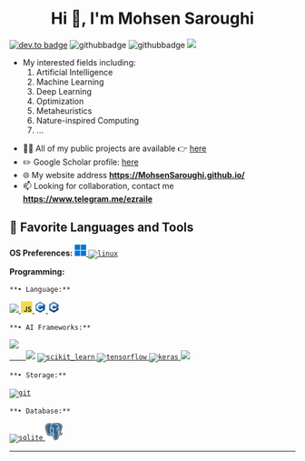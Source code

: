 <h1 align="center">Hi 👋, I'm Mohsen Saroughi</h1>

<!--
**MohsenSaroughi/MohsenSaroughi** is a ✨ _special_ ✨ repository because its `README.md` (this file) appears on your GitHub profile.

Here are some ideas to get you started:

- 🔭 I’m currently working on ...
- 🌱 I’m currently learning ...
- 👯 I’m looking to collaborate on ...
- 🤔 I’m looking for help with ...
- 💬 Ask me about ...
- 📫 How to reach me: ...
- 😄 Pronouns: ...
- ⚡ Fun fact: ...
-->

[![dev.to badge](https://img.shields.io/badge/linkedin-mohsen-saroughi-%230177B5?style=flat&logo=linkedin)](https://www.linkedin.com/in/mohsen-saroughi)
![githubbadge](https://img.shields.io/github/followers/MohsenSaroughi?style=social)
![githubbadge](https://img.shields.io/github/stars/MohsenSaroughi?style=social)
![](https://komarev.com/ghpvc/?username=MohsenSaroughi&color=brightgreen&style=flat)

* My interested fields including: 
    1. Artificial Intelligence
    2. Machine Learning
    3. Deep Learning
    4. Optimization
    5. Metaheuristics
    6. Nature-inspired Computing
    7. ...

- 👨‍💻 All of my public projects are available 👉  [here](https://github.com/MohsenSaroughi?tab=repositories)
- ✏️ Google Scholar profile: [here](https://scholar.google.com/citations?user=tJ8beTgAAAAJ&hl=en)
- 🌐 My website address **https://MohsenSaroughi.github.io/**
- 📫 Looking for collaboration, contact me **https://www.telegram.me/ezraile**


## :wrench: Favorite Languages and Tools


**OS Preferences:**
<a href="https://www.microsoft.com/en-us/windows?r=1" target="_blank">
    <code><img height="20" src="https://raw.githubusercontent.com/github/explore/master/topics/windows/windows.png" alt="linux"></code>
</a>
<a href="https://www.linux.org/" target="_blank">
    <code><img height="20" src="https://upload.wikimedia.org/wikipedia/commons/3/35/Tux.svg" alt="linux"></code>
</a>


**Programming:**

    **• Language:**
<a href="https://www.python.org/" target="_blank">
    <code><img height="20" src="https://www.python.org/static/apple-touch-icon-precomposed.png"></code>
</a>
<a href="https://developer.mozilla.org/en-US/docs/Web/JavaScript" target="_blank">
    <code><img height="20" src="https://raw.githubusercontent.com/github/explore/master/topics/javascript/javascript.png" alt="javascript"></code>
</a>
<a href="https://www.cprogramming.com/" target="_blank">
    <code><img height="20" src="https://raw.githubusercontent.com/devicons/devicon/master/icons/c/c-original.svg" alt="C"></code>
</a>
<a href="https://isocpp.org/" target="_blank">
    <code><img height="20" src="https://raw.githubusercontent.com/github/explore/master/topics/cpp/cpp.png" alt="C++"></code>
</a>


    **• AI Frameworks:**
<a href="https://numpy.org/" target="_blank">
	<code><img height="20" src="https://upload.wikimedia.org/wikipedia/commons/1/1a/NumPy_logo.svg"></code>
</a>
<a href="https://pandas.pydata.org/" target="_blank"><code>
    <img height="30" src="https://raw.githubusercontent.com/valohai/ml-logos/master/pandas.svg"></code></a>
<a href="https://scikit-learn.org/" target="_blank">
    <code><img height="20" src="https://upload.wikimedia.org/wikipedia/commons/0/05/Scikit_learn_logo_small.svg" alt="scikit_learn"></code>
</a>
<a href="https://www.tensorflow.org" target="_blank">
    <code><img height="20" src="https://www.vectorlogo.zone/logos/tensorflow/tensorflow-icon.svg" alt="tensorflow"></code>
</a>
<a href="https://keras.io/" target="_blank">
    <code><img height="20" src="https://raw.githubusercontent.com/valohai/ml-logos/master/keras.svg" alt="keras"></code>
</a>
<a href="https://pytorch.org/" target="_blank">
    <code><img height="20" src="https://raw.githubusercontent.com/pytorch/pytorch/master/docs/source/_static/img/pytorch-logo-dark.png"></code></a>


    **• Storage:**
<a href="https://git-scm.com/" target="_blank">
    <code><img height="30" src="https://www.vectorlogo.zone/logos/git-scm/git-scm-icon.svg" alt="git"></code>
</a>


    **• Database:**
<a href="https://www.sqlite.org/" target="_blank">
    <code><img height="30" src="https://www.vectorlogo.zone/logos/sqlite/sqlite-icon.svg" alt="sqlite"></code>
</a>
<a href="https://www.postgresql.org/" target="_blank">
    <code><img height="30" src="https://raw.githubusercontent.com/github/explore/master/topics/postgresql/postgresql.png" alt="mongodb"></code>
</a>

---
